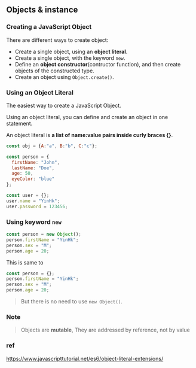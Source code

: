 ## Objects & instance

### Creating a JavaScript Object

There are different ways to create object:
- Create a single object, using an **object literal**.
- Create a single object, with the keyword `new`.
- Define an **object constructor**(contructor function), and then create objects of the constructed type.
- Create an object using `Object.create()`.


### Using an Object Literal
The easiest way to create a JavaScript Object.

Using an object literal, you can define and create an object in one statement.

An object literal is **a list of name:value pairs inside curly braces {}**.

```js
const obj = {A:"a", B:"b", C:"c"};

const person = {
  firstName: "John",
  lastName: "Doe",
  age: 50,
  eyeColor: "blue"
};

const user = {};
user.name = "YinHk";
user.password = 123456;
```

### Using keyword `new`
```js
const person = new Object();
person.firstName = "YinHk";
person.sex = "M";
person.age = 20;
```
This is same to 
```js
const person = {};
person.firstName = "YinHk";
person.sex = "M";
person.age = 20;

```
> But there is no need to use `new Object()`.

### Note
> Objects are **mutable**, They are addressed by reference, not by value



### ref
https://www.javascripttutorial.net/es6/object-literal-extensions/
